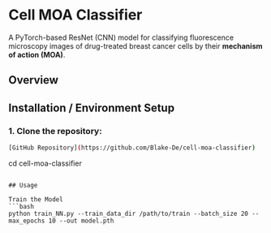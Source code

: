 # Cell MOA Classifier

A PyTorch-based ResNet (CNN) model for classifying fluorescence microscopy images of drug-treated breast cancer cells by their **mechanism of action (MOA)**.

## Overview

## Installation / Environment Setup

### 1. Clone the repository:

```bash  
[GitHub Repository](https://github.com/Blake-De/cell-moa-classifier)
```
cd cell-moa-classifier
```

## Usage 

Train the Model
```bash
python train_NN.py --train_data_dir /path/to/train --batch_size 20 --max_epochs 10 --out model.pth
